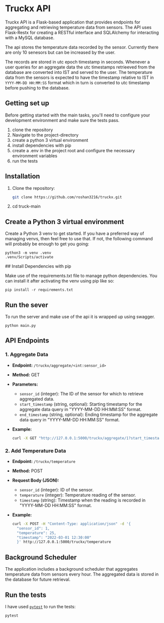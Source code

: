 # Truckx API

Truckx API is a Flask-based application that provides endpoints for aggregating and retrieving temperature data from sensors. The API uses Flask-Restx for creating a RESTful interface and SQLAlchemy for interacting with a MySQL database.

The api stores the temperature data recorded by the sensor. Currently there are only 10 senesors but can be increased by the user. <br/>

The records are stored in utc epoch timestamp in seconds. Whenever a user queries for an aggregate data the utc timestamps retrieeved from the database are converted into IST and served to the user. The temperature data from the sensors is expected to have the timestamp relative to IST in `YYYY-MM-DD HH:MM:SS` format which in turn is converted to utc timestamp before pushing to the database.


## Getting set up

Before getting started with the main tasks, you'll need to configure your
development environment and make sure the tests pass.

1. clone the repository
2. Navigate to the project-directory
3. create a python 3 virtual environment
4. install dependencies with pip
5. create a .env in the project root and configure the necessary environment variables
6. run the tests

## Installation

1. Clone the repository:

   ```bash
   git clone https://github.com/roshan3216/truckx.git
   ```

2. cd truck-main

## Create a Python 3 virtual environment

Create a Python 3 venv to get started. If you have a preferred way of managing
venvs, then feel free to use that. If not, the following command will probably
be enough to get you going:

```
python3 -m venv .venv
.venv/Scripts/activate
```

## Install Dependencies with pip

Make use of the requirements.txt file to manage python dependencies. You can install it after activating the venv using
pip like so:

```
pip install -r requirements.txt
```
## Run the sever

To run the server and make use of the api it is wrapped up using swagger.


```
python main.py
```

## API Endpoints

### 1. Aggregate Data

- **Endpoint:** `/truckx/aggregate/<int:sensor_id>`
- **Method:** GET
- **Parameters:**
  - `sensor_id` (integer): The ID of the sensor for which to retrieve aggregated data.
  - `start_timestamp` (string, optional): Starting timestamp for the aggregate data query in "YYYY-MM-DD HH:MM:SS" format.
  - `end_timestamp` (string, optional): Ending timestamp for the aggregate data query in "YYYY-MM-DD HH:MM:SS" format.
- **Example:**

   ```bash
   curl -X GET "http://127.0.0.1:5000/truckx/aggregate/1?start_timestamp=2024-02-18%2000:00:00&end_timestamp=2024-02-20%2000:00:00"
   ```

### 2. Add Temperature Data

- **Endpoint:** `/truckx/temperature`
- **Method:** POST
- **Request Body (JSON):**
  - `sensor_id` (integer): ID of the sensor.
  - `temperature` (integer): Temperature reading of the sensor.
  - `timestamp` (string): Timestamp when the reading is recorded in "YYYY-MM-DD HH:MM:SS" format.
- **Example:**

  ```bash
  curl -X POST -H "Content-Type: application/json" -d '{
    "sensor_id": 1,
    "temperature": 25,
    "timestamp": "2022-03-01 12:30:00"
    }' http://127.0.0.1:5000/truckx/temperature
  ```

## Background Scheduler

The application includes a background scheduler that aggregates temperature data from sensors every hour. The aggregated data is stored in the database for future retrieval.

## Run the tests

I have used [`pytest`](https://pytest.org/) to run the tests:

```
pytest
```

